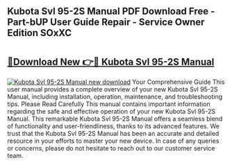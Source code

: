 ## Kubota Svl 95-2S Manual PDF Download Free - Part-bUP User Guide Repair - Service Owner Edition SOxXC

# <h2><a href="http://bc91566.oget.top/?id=Kubota+Svl+95-2S+Manual">🔗Download New 👉🔴 Kubota Svl 95-2S Manual</a></h2>

[![Kubota Svl 95-2S Manual new download](https://i.imgur.com/5g1atiW.png)](http://bc91566.oget.top/?id=Kubota+Svl+95-2S+Manual)
Your Comprehensive Guide This user manual provides a complete overview of your new Kubota Svl 95-2S Manual, including installation, operation, maintenance, and troubleshooting tips. Please Read Carefully This manual contains important information regarding the safe and effective operation of your new Kubota Svl 95-2S Manual. This remarkable Kubota Svl 95-2S Manual offers a seamless blend of functionality and user-friendliness, thanks to its advanced features. We trust that the Kubota Svl 95-2S Manual has been an accurate and detailed resource in your efforts to master your new device. In case of any queries or concerns, please do not hesitate to reach out to our customer service team.

